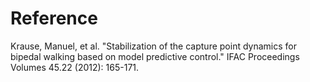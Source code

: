 # Reference

Krause, Manuel, et al. "Stabilization of the capture point dynamics for bipedal walking based on model predictive control." IFAC Proceedings Volumes 45.22 (2012): 165-171.
